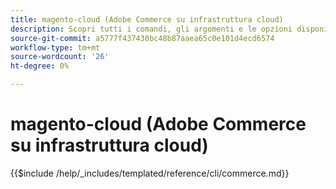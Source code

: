```yaml
---
title: magento-cloud (Adobe Commerce su infrastruttura cloud)
description: Scopri tutti i comandi, gli argomenti e le opzioni disponibili per lo strumento a riga di comando di Adobe Commerce magento-cloud.
source-git-commit: a5777f437430bc48b87aaea65c0e101d4ecd6574
workflow-type: tm+mt
source-wordcount: '26'
ht-degree: 0%

---
```



# magento-cloud (Adobe Commerce su infrastruttura cloud)

{{$include /help/_includes/templated/reference/cli/commerce.md}}

